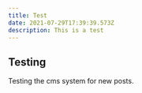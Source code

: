 ```yaml
---
title: Test
date: 2021-07-29T17:39:39.573Z
description: This is a test
---
```

## Testing

Testing the cms system for new posts.